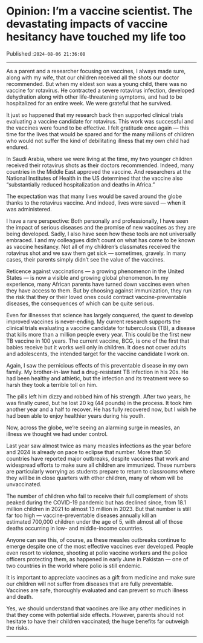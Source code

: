 # Opinion: I’m a vaccine scientist. The devastating impacts of vaccine hesitancy have touched my life too

Published :`2024-08-06 21:36:08`

---

As a parent and a researcher focusing on vaccines, I always made sure, along with my wife, that our children received all the shots our doctor recommended. But when my eldest son was a young child, there was no vaccine for rotavirus. He contracted a severe rotavirus infection, developed dehydration along with other life-threatening symptoms, and had to be hospitalized for an entire week. We were grateful that he survived.

It just so happened that my research back then supported clinical trials evaluating a vaccine candidate for rotavirus. This work was successful and the vaccines were found to be effective. I felt gratitude once again — this time for the lives that would be spared and for the many millions of children who would not suffer the kind of debilitating illness that my own child had endured.

In Saudi Arabia, where we were living at the time, my two younger children received their rotavirus shots as their doctors recommended. Indeed, many countries in the Middle East approved the vaccine. And researchers at the National Institutes of Health in the US determined that the vaccine also “substantially reduced hospitalization and deaths in Africa.”

The expectation was that many lives would be saved around the globe thanks to the rotavirus vaccine. And indeed, lives were saved — when it was administered.

I have a rare perspective: Both personally and professionally, I have seen the impact of serious diseases and the promise of new vaccines as they are being developed. Sadly, I also have seen how these tools are not universally embraced. I and my colleagues didn’t count on what has come to be known as vaccine hesitancy. Not all of my children’s classmates received the rotavirus shot and we saw them get sick — sometimes, gravely. In many cases, their parents simply didn’t see the value of the vaccines.

Reticence against vaccinations — a growing phenomenon in the United States — is now a visible and growing global phenomenon. In my experience, many African parents have turned down vaccines even when they have access to them. But by choosing against immunization, they run the risk that they or their loved ones could contract vaccine-preventable diseases, the consequences of which can be quite serious.

Even for illnesses that science has largely conquered, the quest to develop improved vaccines is never-ending. My current research supports the clinical trials evaluating a vaccine candidate for tuberculosis (TB), a disease that kills more than a million people every year. This could be the first new TB vaccine in 100 years. The current vaccine, BCG, is one of the first that babies receive but it works well only in children. It does not cover adults and adolescents, the intended target for the vaccine candidate I work on.

Again, I saw the pernicious effects of this preventable disease in my own family. My brother-in-law had a drug-resistant TB infection in his 20s. He had been healthy and athletic, but the infection and its treatment were so harsh they took a terrible toll on him.

The pills left him dizzy and robbed him of his strength. After two years, he was finally cured, but he lost 20 kg (44 pounds) in the process. It took him another year and a half to recover. He has fully recovered now, but I wish he had been able to enjoy healthier years during his youth.

Now, across the globe, we’re seeing an alarming surge in measles, an illness we thought we had under control.

Last year saw almost twice as many measles infections as the year before and 2024 is already on pace to eclipse that number. More than 50 countries have reported major outbreaks, despite vaccines that work and widespread efforts to make sure all children are immunized. These numbers are particularly worrying as students prepare to return to classrooms where they will be in close quarters with other children, many of whom will be unvaccinated.

The number of children who fail to receive their full complement of shots peaked during the COVID-19 pandemic but has declined since, from 18.1 million children in 2021 to almost 13 million in 2023. But that number is still far too high — vaccine-preventable diseases annually kill an estimated 700,000 children under the age of 5, with almost all of those deaths occurring in low- and middle-income countries.

Anyone can see this, of course, as these measles outbreaks continue to emerge despite one of the most effective vaccines ever developed. People even resort to violence, shooting at polio vaccine workers and the police officers protecting them, as happened in early June in Pakistan — one of two countries in the world where polio is still endemic.

It is important to appreciate vaccines as a gift from medicine and make sure our children will not suffer from diseases that are fully preventable. Vaccines are safe, thoroughly evaluated and can prevent so much illness and death.

Yes, we should understand that vaccines are like any other medicines in that they come with potential side effects. However, parents should not hesitate to have their children vaccinated; the huge benefits far outweigh the risks.

---

